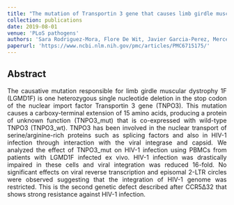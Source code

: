 ```yaml
---
title: "The mutation of Transportin 3 gene that causes limb girdle muscular dystrophy 1F induces protection against HIV-1 infection"
collection: publications
date: 2019-08-01
venue: 'PLoS pathogens'
authors: 'Sara Rodriguez-Mora, Flore De Wit, Javier Garcia-Perez, Mercedes Bermejo, Maria Rosa Lopez-Huertas, Elena Mateos, Pilar Marti, Susana Rocha, Lorena Vigon, Frauke Christ, Zeger Debyser, Juan Jesús Vílchez, Mayte Coiras, Jose Alcami'
paperurl: 'https://www.ncbi.nlm.nih.gov/pmc/articles/PMC6715175/'
---
```


<h2> Abstract </h2>
<p align= "justify">
The causative mutation responsible for limb girdle muscular dystrophy 1F (LGMD1F) is one heterozygous single nucleotide deletion in the stop codon of the nuclear import factor Transportin 3 gene (TNPO3). This mutation causes a carboxy-terminal extension of 15 amino acids, producing a protein of unknown function (TNPO3_mut) that is co-expressed with wild-type TNPO3 (TNPO3_wt). TNPO3 has been involved in the nuclear transport of serine/arginine-rich proteins such as splicing factors and also in HIV-1 infection through interaction with the viral integrase and capsid. We analyzed the effect of TNPO3_mut on HIV-1 infection using PBMCs from patients with LGMD1F infected ex vivo. HIV-1 infection was drastically impaired in these cells and viral integration was reduced 16-fold. No significant effects on viral reverse transcription and episomal 2-LTR circles were observed suggesting that the integration of HIV-1 genome was restricted. This is the second genetic defect described after CCR5Δ32 that shows strong resistance against HIV-1 infection.
